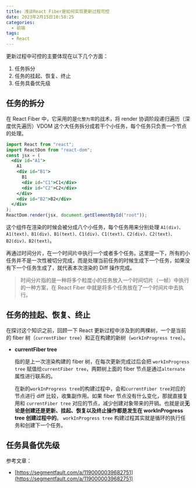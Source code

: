 ```yaml
---
title: 浅谈React Fiber是如何实现更新过程可控
date: 2023年2月15日10:58:25
categories:
  - 前端
tags:
  - React
---
```


<custom-header/>

更新过程中可控的主要体现在以下几个方面：

1. 任务拆分
2. 任务的挂起、恢复、终止
3. 任务具备优先级

## 任务的拆分

在 React Fiber 中，它采用的是`化整为零`的战术，将 render 协调阶段递归遍历（深度优先遍历）VDOM 这个大任务拆分成若干个小任务，每个任务只负责一个节点的处理。

```jsx
import React from "react";
import ReactDom from "react-dom";
const jsx = (
  <div id="A1">
    A1     
    <div id="B1">
      B1       
      <div id="C1">C1</div>
      <div id="C2">C2</div>
    </div>
    <div id="B2">B2</div>
  </div>
);
ReactDom.render(jsx, document.getElementById("root"));
```

这个组件在渲染的时候会被分成八个小任务，每个任务用来分别处理 `A1(div)、A1(text)、B1(div)、B1(text)、C1(div)、C1(text)、C2(div)、C2(text)、B2(div)、B2(text)`。

再通过时间分片，在一个时间片中执行一个或者多个任务。这里提一下，所有的小任务并不是一次性被切分完成，而是处理当前任务的时候生成下一个任务，如果没有下一个任务生成了，就代表本次渲染的 Diff 操作完成。

> 时间分片指的是一种将多个粒度小的任务放入一个时间切片（一帧）中执行的一种方案，在 React Fiber 中就是将多个任务放在了一个时间片中去执行。

## 任务的挂起、恢复、终止

在探讨这个知识之前，回顾一下 React 更新过程中涉及到的两棵树，一个是当前的 fiber 树（`currentFiber tree`）和正在构建的新树（`workInProgress tree`）。

- **currentFiber tree**

  指的是上一次渲染构建的 fiber 树，在每次更新完成过后会把 `workInProgress tree` 赋值给`currentFiber tree`，两颗树上面的 fiber 节点是通过`alternate`属性进行联系的。

  在新的`workInProgress tree`的构建过程中，会和`currentFiber tree`对应的节点进行 diff 比较，收集副作用。如果 fiber 节点没有什么变化，那就直接复用和 `currentFiber tree` 对应的节点，减少创建对象带来的开销。也就是说**无论是创建还是更新、挂起、恢复以及终止操作都是发生在 workInProgress tree 创建过程中的**。
  `workInProgress tree` 构建过程其实就是循环的执行任务和创建下一个任务。

## 任务具备优先级

参考文章：

- [https://segmentfault.com/a/1190000039682751](https://segmentfault.com/a/1190000039682751)
